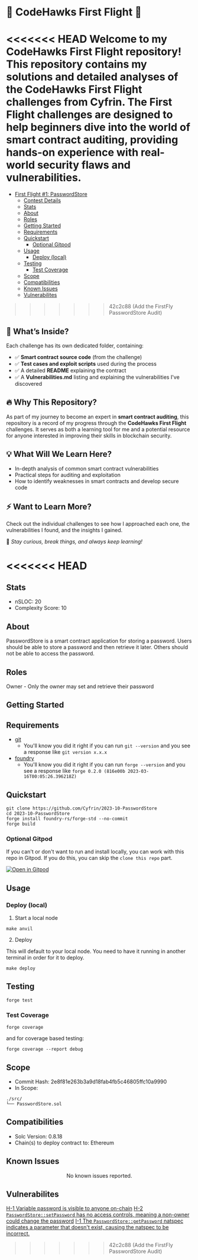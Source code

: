 # 🚀 CodeHawks First Flight 🦅

<<<<<<< HEAD
Welcome to my **CodeHawks First Flight** repository! This repository contains my solutions and detailed analyses of the **CodeHawks First Flight** challenges from Cyfrin. The First Flight challenges are designed to help beginners dive into the world of **smart contract auditing**, providing hands-on experience with real-world security flaws and vulnerabilities.
=======
- [First Flight #1: PasswordStore](#first-flight-1-passwordstore)
  - [Contest Details](#contest-details)
  - [Stats](#stats)
  - [About](#about)
  - [Roles](#roles)
  - [Getting Started](#getting-started)
  - [Requirements](#requirements)
  - [Quickstart](#quickstart)
    - [Optional Gitpod](#optional-gitpod)
  - [Usage](#usage)
    - [Deploy (local)](#deploy-local)
  - [Testing](#testing)
    - [Test Coverage](#test-coverage)
  - [Scope](#scope)
  - [Compatibilities](#compatibilities)
  - [Known Issues](#known-issues)
  - [Vulnerabilites](#vulnerabilites)
>>>>>>> 42c2c88 (Add the FirstFly PasswordStore Audit)

## 🎯 What’s Inside?
Each challenge has its own dedicated folder, containing:
- ✅ **Smart contract source code** (from the challenge)
- ✅ **Test cases and exploit scripts** used during the process
- ✅ A detailed **README** explaining the contract
- ✅ A **Vulnerabilities.md** listing and explaining the vulnerabilities I've discovered

## 🔥 Why This Repository?
As part of my journey to become an expert in **smart contract auditing**, this repository is a record of my progress through the **CodeHawks First Flight** challenges. It serves as both a learning tool for me and a potential resource for anyone interested in improving their skills in blockchain security.

## 💡 What Will We Learn Here?
- In-depth analysis of common smart contract vulnerabilities
- Practical steps for auditing and exploitation
- How to identify weaknesses in smart contracts and develop secure code

## ⚡ Want to Learn More?
Check out the individual challenges to see how I approached each one, the vulnerabilities I found, and the insights I gained.

🔗 *Stay curious, break things, and always keep learning!*

<<<<<<< HEAD
=======
## Stats

- nSLOC: 20
- Complexity Score: 10

## About

PasswordStore is a smart contract application for storing a password. Users should be able to store a password and then retrieve it later. Others should not be able to access the password.

## Roles

Owner - Only the owner may set and retrieve their password

[//]: # (contest-details-close)

[//]: # (getting-started-open)

## Getting Started

## Requirements

- [git](https://git-scm.com/book/en/v2/Getting-Started-Installing-Git)
  - You'll know you did it right if you can run `git --version` and you see a response like `git version x.x.x`
- [foundry](https://getfoundry.sh/)
  - You'll know you did it right if you can run `forge --version` and you see a response like `forge 0.2.0 (816e00b 2023-03-16T00:05:26.396218Z)`

## Quickstart

```
git clone https://github.com/Cyfrin/2023-10-PasswordStore
cd 2023-10-PasswordStore
​forge install foundry-rs/forge-std --no-commit
forge build
```

### Optional Gitpod

If you can't or don't want to run and install locally, you can work with this repo in Gitpod. If you do this, you can skip the `clone this repo` part.

[![Open in Gitpod](https://gitpod.io/button/open-in-gitpod.svg)](https://gitpod.io/#github.com/Cyfrin/3-passwordstore-audit)

## Usage

### Deploy (local)

1. Start a local node

```
make anvil
```

2. Deploy

This will default to your local node. You need to have it running in another terminal in order for it to deploy.

```
make deploy
```

## Testing

```
forge test
```

### Test Coverage

```
forge coverage
```

and for coverage based testing:

```
forge coverage --report debug
```

[//]: # (getting-started-close)

[//]: # (scope-open)

## Scope

- Commit Hash: 2e8f81e263b3a9d18fab4fb5c46805ffc10a9990
- In Scope:

```
./src/
└── PasswordStore.sol
```

## Compatibilities

- Solc Version: 0.8.18
- Chain(s) to deploy contract to: Ethereum

[//]: # (scope-close)

## Known Issues

[//]: # (known-issues-open)

<p align="center">
No known issues reported.

[//]: # (known-issues-close)


## Vulnerabilites

[H-1 Variable password is visible to anyone on-chain](Vulnerabilities.md#h-1-variable-password-is-visible-to-anyone-on-chain)
[H-2 `PasswordStore::setPassword` has no access controls, meaning a non-owner could change the password](Vulnerabilities.md#h-2-passwordstore-setpassword-has-no-access-controls-meaning-a-non-owner-could-change-the-password)
[I-1 The `PasswordStore::getPassword` natspec indicates a parameter that doesn't exist, causing the natspec to be incorrect.](Vulnerabilities.md#i-1-passwordstore-getpassword)
>>>>>>> 42c2c88 (Add the FirstFly PasswordStore Audit)
